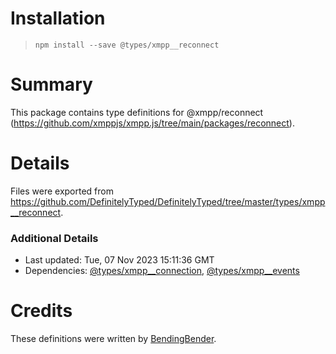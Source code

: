 # Installation
> `npm install --save @types/xmpp__reconnect`

# Summary
This package contains type definitions for @xmpp/reconnect (https://github.com/xmppjs/xmpp.js/tree/main/packages/reconnect).

# Details
Files were exported from https://github.com/DefinitelyTyped/DefinitelyTyped/tree/master/types/xmpp__reconnect.

### Additional Details
 * Last updated: Tue, 07 Nov 2023 15:11:36 GMT
 * Dependencies: [@types/xmpp__connection](https://npmjs.com/package/@types/xmpp__connection), [@types/xmpp__events](https://npmjs.com/package/@types/xmpp__events)

# Credits
These definitions were written by [BendingBender](https://github.com/BendingBender).

